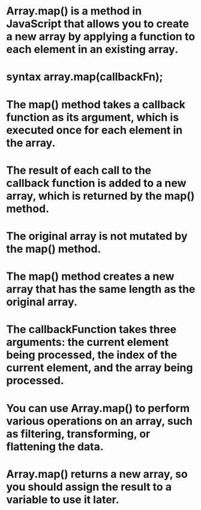 # Array.map() is a method in JavaScript that allows you to create a new array by applying a function to each element in an existing array.

# syntax array.map(callbackFn);

# The map() method takes a callback function as its argument, which is executed once for each element in the array.

# The result of each call to the callback function is added to a new array, which is returned by the map() method.

# The original array is not mutated by the map() method.

# The map() method creates a new array that has the same length as the original array.

# The callbackFunction takes three arguments: the current element being processed, the index of the current element, and the array being processed.

# You can use Array.map() to perform various operations on an array, such as filtering, transforming, or flattening the data.

# Array.map() returns a new array, so you should assign the result to a variable to use it later.
